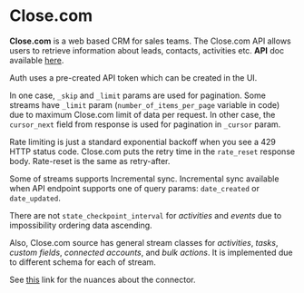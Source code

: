 # Close.com

**Close.com** is a web based CRM for sales teams.
The Close.com API allows users to retrieve information about leads, contacts, activities etc.
**API** doc available [here](https://developer.close.com/).

Auth uses a pre-created API token which can be created in the UI.

In one case, `_skip` and `_limit` params are used for pagination.
Some streams have `_limit` param (`number_of_items_per_page` variable in code) due to maximum Close.com limit of data per request.
In other case, the `cursor_next` field from response is used for pagination in `_cursor` param.

Rate limiting is just a standard exponential backoff when you see a 429 HTTP status code. Close.com puts the retry time in the `rate_reset` response body. Rate-reset is the same as retry-after.

Some of streams supports Incremental sync. Incremental sync available when API endpoint supports one of query params: `date_created` or `date_updated`.

There are not `state_checkpoint_interval` for _activities_ and _events_ due to impossibility ordering data ascending.

Also, Close.com source has general stream classes for _activities_, _tasks_, _custom fields_, _connected accounts_, and _bulk actions_.
It is implemented due to different schema for each of stream.

See [this](https://docs.airbyte.io/integrations/sources/close-com) link for the nuances about the connector.
